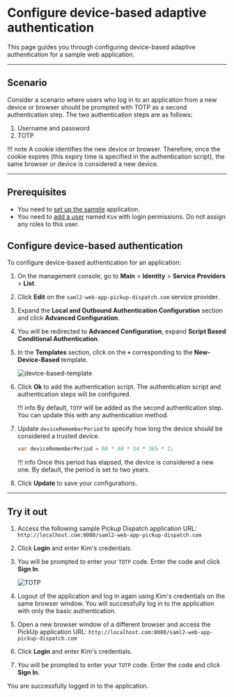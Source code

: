# Configure device-based adaptive authentication

This page guides you through configuring device-based adaptive authentication for a sample web application.

----

## Scenario

Consider a scenario where users who log in to an application from a new device or browser should be prompted with TOTP as a second authentication step. The two authentication steps are as follows:

1. Username and password
2. TOTP

!!! note
    A cookie identifies the new device or browser. Therefore, once the cookie expires (this expiry time is specified in the authentication script), the same browser or device is considered a new device.

----

## Prerequisites

- You need to [set up the sample]({{base_path}}/guides/adaptive-auth/adaptive-auth-overview/#set-up-the-sample) application.
- You need to [add a user]({{base_path}}/guides/identity-lifecycles/admin-creation-workflow/) named `Kim` with login permissions. Do not assign any roles to this user.

## Configure device-based authentication

To configure device-based authentication for an application:

1. On the management console, go to **Main** > **Identity** > **Service Providers** > **List**.

2. Click **Edit** on the `saml2-web-app-pickup-dispatch.com` service provider.

3. Expand the **Local and Outbound Authentication Configuration** section and click **Advanced Configuration**.

4. You will be redirected to **Advanced Configuration**, expand **Script Based Conditional Authentication**.

5. In the **Templates** section, click on the **`+`** corresponding to the **New-Device-Based** template.

    ![device-based-template]({{base_path}}/assets/img/samples/device-based-template.png)

6. Click **Ok** to add the authentication script. The authentication script and authentication steps will be configured.

    !!! info
        By default, `TOTP` will be added as the second authentication step. You can update this with any authentication method.

7. Update `deviceRememberPeriod` to specify how long the device should be considered a trusted device.

    ``` java
    var deviceRememberPeriod = 60 * 60 * 24 * 365 * 2; 
    ```

    !!! info
        Once this period has elapsed, the device is considered a new one. By default, the period is set to two years.

8. Click **Update** to save your configurations.

----

## Try it out

1. Access the following sample Pickup Dispatch application URL: `http://localhost.com:8080/saml2-web-app-pickup-dispatch.com`

2. Click **Login** and enter Kim's credentials.

3. You will be prompted to enter your `TOTP` code. Enter the code and click **Sign In**.

    ![TOTP]({{base_path}}/assets/img/samples/totp-code-verification.png)

4. Logout of the application and log in again using Kim's credentials on the same browser window. You will successfully log in to the application with only the basic authentication.

5. Open a new browser window of a different browser and access the PickUp application URL: `http://localhost.com:8080/saml2-web-app-pickup-dispatch.com`

6. Click **Login** and enter Kim's credentials. 

7. You will be prompted to enter your `TOTP` code. Enter the code and click **Sign In**.


You are successfully logged in to the application.
